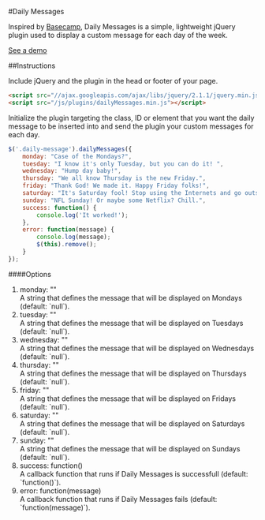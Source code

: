 #Daily Messages

Inspired by [Basecamp](https://basecamp.com/), Daily Messages is a simple, lightweight jQuery plugin used to display a custom message for each day of the week.

<a href="http://michael-lynch.github.io/daily-messages/" target="_blank">See a demo</a>

##Instructions

Include jQuery and the plugin in the head or footer of your page.

```html
<script src="//ajax.googleapis.com/ajax/libs/jquery/2.1.1/jquery.min.js"></script>
<script src="/js/plugins/dailyMessages.min.js"></script>
```
    
Initialize the plugin targeting the class, ID or element that you want the daily message to be inserted into and send the plugin your custom messages for each day. 

```js
$('.daily-message').dailyMessages({
	monday: "Case of the Mondays?",
	tuesday: "I know it's only Tuesday, but you can do it! ",
	wednesday: "Hump day baby!",
	thursday: "We all know Thursday is the new Friday.",
	friday: "Thank God! We made it. Happy Friday folks!",
	saturday: "It's Saturday fool! Stop using the Internets and go outside!",
	sunday: "NFL Sunday! Or maybe some Netflix? Chill.",
	success: function() {
		console.log('It worked!');
	},
	error: function(message) {
		console.log(message);
		$(this).remove();
	}
});
```
	
####Options

<ol>

<li>
monday: ""
<br />A string that defines the message that will be displayed on Mondays (default: `null`).
</li>

<li>
tuesday: ""
<br />A string that defines the message that will be displayed on Tuesdays (default: `null`).
</li>

<li>
wednesday: ""
<br />A string that defines the message that will be displayed on Wednesdays (default: `null`).
</li>

<li>
thursday: ""
<br />A string that defines the message that will be displayed on Thursdays (default: `null`).
</li>

<li>
friday: ""
<br />A string that defines the message that will be displayed on Fridays (default: `null`).
</li>

<li>
saturday: ""
<br />A string that defines the message that will be displayed on Saturdays (default: `null`).
</li>

<li>
sunday: ""
<br />A string that defines the message that will be displayed on Sundays (default: `null`).
</li>

<li>success: function()
<br />A callback function that runs if Daily Messages is successfull (default: `function()`). 
</li>

<li>error: function(message)
<br />A callback function that runs if Daily Messages fails (default: `function(message)`). 
</li>

</ol>		